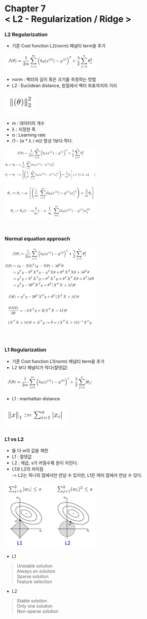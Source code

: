Chapter 7<br/>
< L2 - Regularization / Ridge >
===============================


### L2 Regularization
- 기존 Cost function L2(norm) 패널티 term을 추가<br/>
<img src="https://github.com/alstn2468/Python_For_Machine_Learning/blob/master/Chapter.7/img/30.png" width="300" height="auto">

- norm : 벡터의 길이 혹은 크기를 측정하는 방법<br/>
- L2 : Euclidean distance, 원점에서 벡터 좌표까지의 거리<br/>

<img src="https://github.com/alstn2468/Python_For_Machine_Learning/blob/master/Chapter.7/img/31.png" width="100" height="auto">

- m : 데이터의 개수<br/>
- λ : 지정한 폭<br/>
- α : Learning rate<br/>
- (1 - (α * λ / m)) 항상 1보다 작다.<br/>

<img src="https://github.com/alstn2468/Python_For_Machine_Learning/blob/master/Chapter.7/img/32.png" width="300" height="auto"><br/>
<img src="https://github.com/alstn2468/Python_For_Machine_Learning/blob/master/Chapter.7/img/33.png" width="300" height="auto">

<br/>

### Normal equation approach
<img src="https://github.com/alstn2468/Python_For_Machine_Learning/blob/master/Chapter.7/img/34.png" width="300" height="auto"><br/>
<img src="https://github.com/alstn2468/Python_For_Machine_Learning/blob/master/Chapter.7/img/35.png" width="300" height="auto">

<br/>

### L1 Regularization
- 기존 Cost function L1(norm) 패널티 term을 추가
- L2 보다 패널티가 적다(절댓값)
<img src="https://github.com/alstn2468/Python_For_Machine_Learning/blob/master/Chapter.7/img/36.png" width="300" height="auto">

- L1 : manhattan distance<br/>
<img src="https://github.com/alstn2468/Python_For_Machine_Learning/blob/master/Chapter.7/img/37.png" width="200" height="auto">

<br/>

### L1 vs L2
- 둘 다 w의 값을 제한
- L1 : 절댓값
- L2 : 제곱, s가 커질수록 원이 커진다.
- L1과 L2의 차이점<br/>
-> L2는 하나의 점에서만 만날 수 있지만, L1은 여러 점에서 만날 수 있다.<br/>
<img src="https://github.com/alstn2468/Python_For_Machine_Learning/blob/master/Chapter.7/img/38.png" width="300" height="auto">

- L1<br/>
> Unstable solution<br/>
> Always on solution<br/>
> Sparse solution<br/>
> Feature selection

- L2<br/>
> Stable solution<br/>
> Only one solution<br/>
> Non-sparse solution
